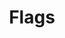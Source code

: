 ---
pid: llp404
title: Flags
location_transcription: In my school or at home
coordinates: "[-75.126434336111, 40.038756955639]"
zipcode: '19120'
gen_neighborhood: North Philadelphia
neighborhood: Logan,Olney
outside_phl: 
age: '10'
age_range: 6-13
instagram: 
image_file_name: llp_404.jpg
proposal_transcription: "^ I have lot's of family there"
topic: Family,Race Ethnicity
topic_summary: 0, 0
type: Space,Other No Form,Memorial
keywords_other: flag, puerto rico
credit: Emani marie ortiz
image_labels: 
twitter: 
facebook: 
permalink: "/monuments/llp404/"
layout: item-page
---